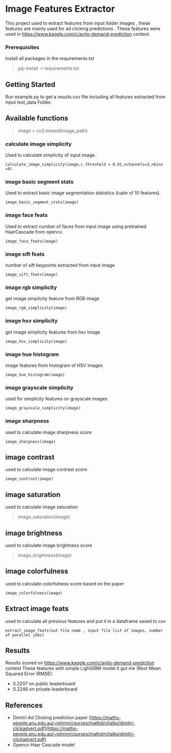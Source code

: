 # Image Features Extractor
This project used to extract features from input folder images , these features are mainly used for ad clicking predictions .
These features were used in https://www.kaggle.com/c/avito-demand-prediction contest.



### Prerequisites
Install all packages in the requirements.txt


> pip install -r requirements.txt


## Getting Started
Run example.py to get a results.csv file including all features extracted from input test_data Folder.

## Available functions    
> image = cv2.imread(image_path)
### calculate image simplicity
Used to calculate simplicity of input image.

    calculate_image_simplicity(image,c_threshold = 0.01,nchannels=3,nbins =8)

### image basic segment stats
Used to extract basic image segmentation statistics (tuple of 10 features).

    image_basic_segment_stats(image)

### image face feats
Used to extract number of faces from input image using pretrained HaarCascade from opencv.

    image_face_feats(image)

### image sift feats
number of sift keypoints extracted from input image

    image_sift_feats(image)

### image rgb simplicity
get image simplicity feature from RGB image

    image_rgb_simplicity(image)

### image hsv simplicity
get image simplicity features from hsv image

    image_hsv_simplicity(image)

### image hue histogram
image features from histogram of HSV images

    image_hue_histogram(image)

### image grayscale simplicity
used for simplicity features on grayscale images
    
    image_grayscale_simplicity(image)

### image sharpness
used to calculate image sharpness score

    image_sharpness(image)

## image contrast 
used to calculate image contrast score

    image_contrast(image)

## image saturation
used to calculate image saturation
> image_saturation(image)

## image brightness
used to calculate image brightness score
> image_brightness(image)

## image colorfulness
used to calculate colorfulness score based on the paper

    image_colorfulness(image)

## Extract image feats
used to calculate all previous features and put it in a dataframe saved to csv


    extract_image_feats(out file name , input file list of images, number of parallel jobs)

## Results 
Results scored on https://www.kaggle.com/c/avito-demand-prediction contest
These features with simple LightGBM model it got me (Root Mean Squared Error (RMSE):<br>
- 0.2207 on public leaderboard
- 0.2246 on private leaderboard



## References
- Dimitri Ad Clicking prediction paper [https://maths-people.anu.edu.au/~johnm/courses/mathdm/talks/dimitri-clickadvert.pdf](https://maths-people.anu.edu.au/~johnm/courses/mathdm/talks/dimitri-clickadvert.pdf)
- Opencv Haar Cascade  model
 



